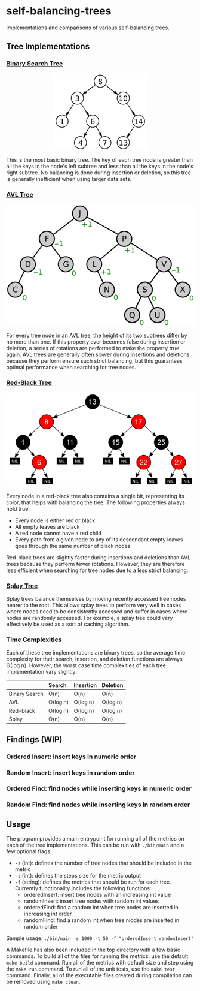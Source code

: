 # self-balancing-trees
Implementations and comparisons of various self-balancing trees.

## Tree Implementations

### [Binary Search Tree](https://en.wikipedia.org/wiki/Binary_search_tree)

<p align="center">
  <img src="https://github.com/rhelgason/self-balancing-trees/blob/main/img/binary_search_tree.png" alt="binary search tree"/>
</p>

This is the most basic binary tree. The key of each tree node is greater than all the keys in the node's left subtree and less than all the keys in the node's right subtree. No balancing is done during insertion or deletion, so this tree is generally inefficient when using larger data sets.

### [AVL Tree](https://en.wikipedia.org/wiki/AVL_tree)

<p align="center">
  <img src="https://github.com/rhelgason/self-balancing-trees/blob/main/img/avl_tree.png" alt="avl tree"/>
</p>

For every tree node in an AVL tree, the height of its two subtrees differ by no more than one. If this property ever becomes false during insertion or deletion, a series of rotations are performed to make the property true again. AVL trees are generally often slower during insertions and deletions because they perform ensure such strict balancing, but this guarantees optimal performance when searching for tree nodes.

### [Red-Black Tree](https://en.wikipedia.org/wiki/Red%E2%80%93black_tree)

<p align="center">
  <img src="https://github.com/rhelgason/self-balancing-trees/blob/main/img/red_black_tree.png" alt="red-black tree"/>
</p>

Every node in a red-black tree also contains a single bit, representing its color, that helps with balancing the tree. The following properties always hold true:

- Every node is either red or black
- All empty leaves are black
- A red node cannot have a red child
- Every path from a given node to any of its descendant empty leaves goes through the same number of black nodes

Red-black trees are slightly faster during insertions and deletions than AVL trees because they perform fewer rotations. However, they are therefore less efficient when searching for tree nodes due to a less strict balancing.

### [Splay Tree](https://en.wikipedia.org/wiki/Splay_tree)

Splay trees balance themselves by moving recently accessed tree nodes nearer to the root. This allows splay trees to perform very well in cases where nodes need to be consistently accessed and suffer in cases where nodes are randomly accessed. For example, a splay tree could very effectively be used as a sort of caching algorithm.

### Time Complexities

Each of these tree implementations are binary trees, so the average time complexity for their search, insertion, and deletion functions are always Θ(log n). However, the worst case time complexities of each tree implementation vary slightly:

<p align="center">
  
|               | Search    | Insertion | Deletion  |
| :------------ | :-------- | :-------- | :-------- |
| Binary Search | O(n)      | O(n)      | O(n)      |
| AVL           | O(log n)  | O(log n)  | O(log n)  |
| Red-black     | O(log n)  | O(log n)  | O(log n)  |
| Splay         | O(n)      | O(n)      | O(n)      |

</p>

## Findings (WIP)

### Ordered Insert: insert keys in numeric order

### Random Insert: insert keys in random order

### Ordered Find: find nodes while inserting keys in numeric order

### Random Find: find nodes while inserting keys in random order

## Usage
The program provides a main entrypoint for running all of the metrics on each of the tree implementations. This can be run with `./bin/main` and a few optional flags:

- `-s` (int): defines the number of tree nodes that should be included in the metric
- `-t` (int): defines the steps size for the metric output
- `-f` (string): defines the metrics that should be run for each tree. Currently functionality includes the following functions:
  - orderedInsert: insert tree nodes with an increasing int value
  - randomInsert: insert tree nodes with random int values
  - orderedFind: find a random int when tree nodes are inserted in increasing int order
  - randomFind: find a random int when tree niodes are inserted in random order

Sample usage: `./bin/main -s 1000 -t 50 -f "orderedInsert randomInsert"`

A Makefile has also been included in the top directory with a few basic commands. To build all of the files for running the metrics, use the default `make build` command. Run all of the metrics with default size and step using the `make run` command. To run all of the unit tests, use the `make test` command. Finally, all of the executable files created during compilation can be removed using `make clean`.
